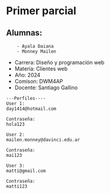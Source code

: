 # Primer parcial

## Alumnas:
```
    - Ayala Daiana
    - Monney Mailen
```

- Carrera: Diseño y programación web
- Materia: Clientes web
- Año: 2024
- Comison: DWM4AP
- Docente: Santiago Gallino

```
---Perfiles----
User 1:
day1414@hotmail.com

Contraseña:
hola123

User 2:
mailen.monney@davinci.edu.ar

Contraseña:
mai123

User 3:
matti@gmail.com

Contraseña:
matti123
```
